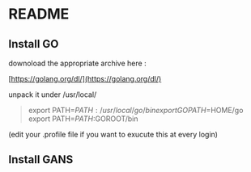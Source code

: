 README
======

Install GO
----------

downoload the appropriate archive here :

[https://golang.org/dl/](https://golang.org/dl/)

unpack it under /usr/local/

> export PATH=$PATH:/usr/local/go/bin
> export GOPATH=$HOME/go
> export PATH=$PATH:$GOROOT/bin

(edit your .profile file if you want to exucute this at every login)

Install GANS
------------



